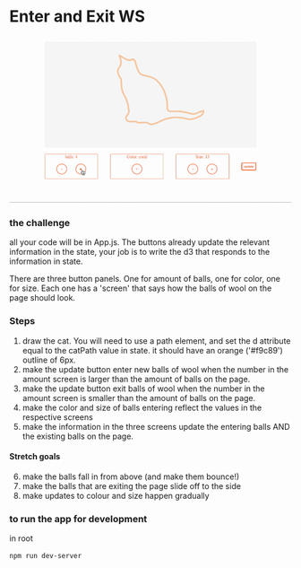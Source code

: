 # Enter and Exit WS

![](./cat-gif.gif)

### the challenge

all your code will be in App.js. The buttons already update the relevant information in the state, your job is to write the d3 that responds to the information in state.

There are three button panels. One for amount of balls, one for color, one for size. Each one has a 'screen' that says how the balls of wool on the page should look.

### Steps

1. draw the cat. You will need to use a path element, and set the d attribute equal to the catPath value in state. it should have an orange ('#f9c89') outline of 6px.
2. make the update button enter new balls of wool when the number in the amount screen is larger than the amount of balls on the page.
3. make the update button exit balls of wool when the number in the amount screen is smaller than the amount of balls on the page.
4. make the color and size of balls entering reflect the values in the respective screens
5. make the information in the three screens update the entering balls AND the existing balls on the page.

#### Stretch goals

6. make the balls fall in from above (and make them bounce!)
7. make the balls that are exiting the page slide off to the side
8. make updates to colour and size happen gradually

### to run the app for development

in root

```
npm run dev-server
```

